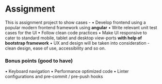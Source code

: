 # Assignment 

This is assignment project to show cases -
• Develop frontend using a popular modern frontend framework using **angular**
• Write relevant unit test cases for the UI
• Follow clean code practices
• Make UI responsive to cater to standard mobile, tablet and desktop view-ports **with help of bootstrap framework**
• UX and design will be taken into consideration - clean design, ease of use, accessibility and so on.

### Bonus points (good to have)
• Keyboard navigation
• Performance optimized code
• Linter configurations and pre-commit / pre-push hooks

